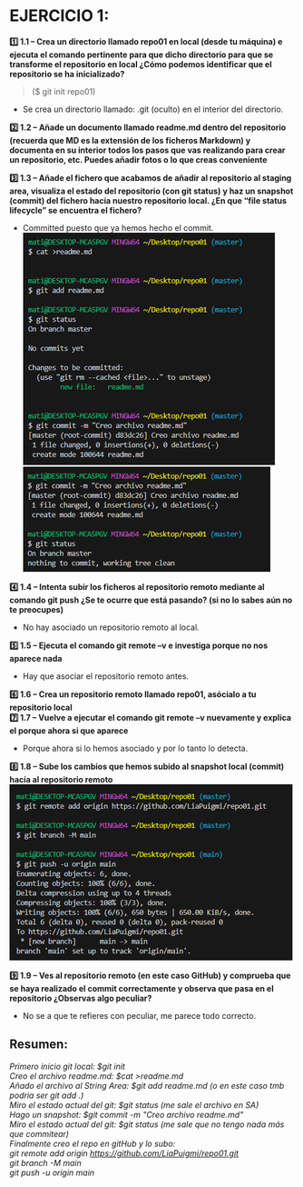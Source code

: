 # EJERCICIO 1:  
**:one: 1.1 – Crea un directorio llamado repo01 en local (desde tu máquina) e ejecuta el comando pertinente para que dicho directorio para que se transforme el repositorio en local ¿Cómo podemos identificar que el repositorio se ha inicializado?**  
>($ git init repo01)
- Se crea un directorio llamado: .git (oculto) en el interior del directorio. 
  

**:two: 1.2 – Añade un documento llamado readme.md dentro del repositorio (recuerda que MD es la extensión de los ficheros Markdown) y documenta en su interior todos los pasos que vas realizando para crear un repositorio, etc. Puedes añadir fotos o lo que creas conveniente**  

**:three: 1.3 – Añade el fichero que acabamos de añadir al repositorio al staging area, visualiza el estado del repositorio (con git status) y haz un snapshot (commit) del fichero hacía nuestro repositorio local. ¿En que “file status lifecycle” se encuentra el fichero?**  
- Committed puesto que ya hemos hecho el commit.
![Alt text](./Screenshots/image.png)
![Alt text](./Screenshots/image-1.png)
  
**:four: 1.4 – Intenta subir los ficheros al repositorio remoto mediante al comando git push ¿Se te ocurre que está pasando? (si no lo sabes aún no te preocupes)**  
- No hay asociado un repositorio remoto al local.

**:five: 1.5 – Ejecuta el comando git remote –v e investiga porque no nos aparece nada**
- Hay que asociar el repositorio remoto antes.
  
**:six: 1.6 – Crea un repositorio remoto llamado repo01, asócialo a tu repositorio local**  
**:seven: 1.7 – Vuelve a ejecutar el comando git remote –v nuevamente y explica el porque ahora si que aparece**  
- Porque ahora si lo hemos asociado y por lo tanto lo detecta.

**:eight: 1.8 – Sube los cambios que hemos subido al snapshot local (commit) hacía al repositorio remoto**
![Alt text](./Screenshots/image-2.png)

**:nine: 1.9 – Ves al repositorio remoto (en este caso GitHub) y comprueba que se haya realizado el commit correctamente y observa que pasa en el repositorio ¿Observas algo peculiar?**
- No se a que te refieres con peculiar, me parece todo correcto.

## Resumen:
_Primero inicio git local: $git init_  
_Creo el archivo readme.md: $cat >readme.md_  
_Añado el archivo al String Area: $git add readme.md (o en este caso tmb podria ser git add .)_  
_Miro el estado actual del git: $git status (me sale el archivo en SA)_  
_Hago un snapshot: $git commit -m "Creo archivo readme.md"_  
_Miro el estado actual del git: $git status (me sale que no tengo nada más que commitear)_  
_Finalmente creo el repo en gitHub y lo subo:_  
_git remote add origin https://github.com/LiaPuigmi/repo01.git_  
_git branch -M main_  
_git push -u origin main_